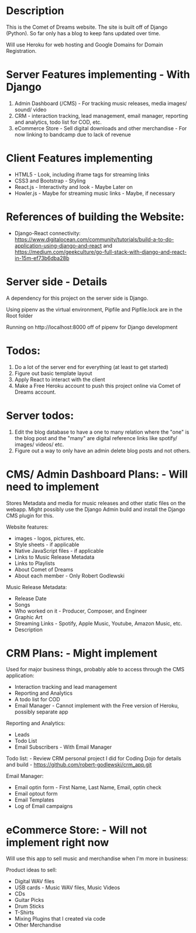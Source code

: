 # Description
This is the Comet of Dreams website.  The site is built off of Django (Python).  So far only has a blog to keep fans updated over time.

Will use Heroku for web hosting and Google Domains for Domain Registration.

# Server Features implementing - With Django
1. Admin Dashboard (/CMS) - For tracking music releases, media images/ sound/ video
2. CRM - interaction tracking, lead management, email manager, reporting and analytics, todo list for COD, etc.
3. eCommerce Store - Sell digital downloads and other merchandise - For now linking to bandcamp due to lack of revenue

# Client Features implementing
- HTML5 - Look, including iframe tags for streaming links
- CSS3 and Bootstrap - Styling
- React.js - Interactivity and look - Maybe Later on
- Howler.js - Maybe for streaming music links - Maybe, if necessary

# References of building the Website:
- Django-React connectivity: https://www.digitalocean.com/community/tutorials/build-a-to-do-application-using-django-and-react and https://medium.com/geekculture/go-full-stack-with-django-and-react-in-15m-ef73b6dba28b

# Server side - Details
A dependency for this project on the server side is Django.

Using pipenv as the virtual environment, Pipfile and Pipfile.lock are in the Root folder

Running on http://localhost:8000 off of pipenv for Django development

# Todos:
1. Do a lot of the server end for everything (at least to get started)
2. Figure out basic template layout
3. Apply React to interact with the client
4. Make a Free Heroku account to push this project online via Comet of Dreams account.

# Server todos:
1. Edit the blog database to have a one to many relation where the "one" is the blog post and the "many" are digital reference links like spotify/ images/ videos/ etc.
2. Figure out a way to only have an admin delete blog posts and not others.

# CMS/ Admin Dashboard Plans: - Will need to implement
Stores Metadata and media for music releases and other static files on the webapp.  Might possibly use the Django Admin build and install the Django CMS plugin for this.

Website features:
* images - logos, pictures, etc.
* Style sheets - if applicable
* Native JavaScript files - if applicable
* Links to Music Release Metadata
* Links to Playlists
* About Comet of Dreams
* About each member - Only Robert Godlewski

Music Release Metadata:
* Release Date
* Songs
* Who worked on it - Producer, Composer, and Engineer
* Graphic Art
* Streaming Links - Spotify, Apple Music, Youtube, Amazon Music, etc.
* Description

# CRM Plans: - Might implement
Used for major business things, probably able to access through the CMS application:
* Interaction tracking and lead management
* Reporting and Analytics
* A todo list for COD
* Email Manager - Cannot implement with the Free version of Heroku, possibly separate app

Reporting and Analytics:
* Leads
* Todo List
* Email Subscribers - With Email Manager

Todo list: - Review CRM personal project I did for Coding Dojo for details and build - https://github.com/robert-godlewski/crm_app.git

Email Manager:
* Email optin form - First Name, Last Name, Email, optin check
* Email optout form
* Email Templates
* Log of Email campaigns

# eCommerce Store: - Will not implement right now
Will use this app to sell music and merchandise when I'm more in business:

Product ideas to sell:
* Digital WAV files
* USB cards - Music WAV files, Music Videos
* CDs
* Guitar Picks
* Drum Sticks
* T-Shirts
* Mixing Plugins that I created via code
* Other Merchandise
